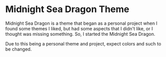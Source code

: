 # Midnight Sea Dragon Theme

Midnight Sea Dragon is a theme that began as a personal project when I found some themes I liked,
but had some aspects that I didn't like, or I thought was missing something. So, I started the
Midnight Sea Dragon.

Due to this being a personal theme and project, expect colors and such to be changed.